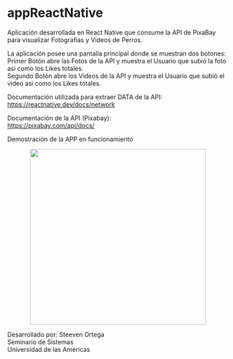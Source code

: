 # appReactNative

Aplicación desarrollada en React Native que consume la API de PixaBay para visualizar Fotografias y Videos de Perros.<br>

La aplicación posee una pantalla principal donde se muestran dos botones:<br>
Primer Botón abre las Fotos de la API y muestra el Usuario que subió la foto asi como los Likes totales.<br>
Segundo Botón abre los Videos de la API y muestra el Usuario que subió el video asi como los Likes totales.<br>

Documentación utilizada para extraer DATA de la API:<br>
https://reactnative.dev/docs/network<br>

Documentación de la API (Pixabay):<br>
https://pixabay.com/api/docs/<br>

Demostración de la APP en funcionamiento<br>

<div align="center">
    <img src="C:\Users\steev\Downloads\Screenshot_20201107-104500.jpg" width="400px"</img> 
</div>


Desarrollado por: Steeven Ortega<br>
Seminario de Sistemas<br>
Universidad de las Américas
